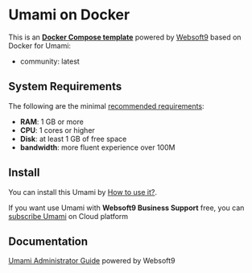 # Umami on Docker  

This is an **[Docker Compose template](https://github.com/Websoft9/docker-library)** powered by [Websoft9](https://www.websoft9.com) based on Docker for Umami:


 - community:  latest


## System Requirements

The following are the minimal [recommended requirements](https://umami.is/docs/install):

* **RAM**: 1 GB or more
* **CPU**: 1 cores or higher
* **Disk**: at least 1 GB of free space
* **bandwidth**: more fluent experience over 100M  

## Install

You can install this Umami by [How to use it?](https://github.com/Websoft9/docker-library#how-to-use-it).   

If you want use Umami with **Websoft9 Business Support** free, you can [subscribe Umami](https://www.websoft9.com/apps) on Cloud platform

## Documentation

[Umami Administrator Guide](https://support.websoft9.com/docs/umami) powered by Websoft9